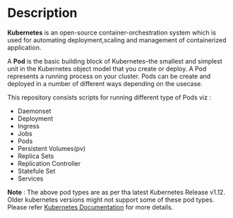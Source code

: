# Description
**Kubernetes** is an open-source container-orchestration system which is used for automating deployment,scaling and management of containerized application.

A **Pod** is the basic building block of Kubernetes–the smallest and simplest unit in the Kubernetes object model that you create or deploy. A Pod represents a running process on your cluster.
Pods can be create and deployed in a number of different ways depending on the usecase. 

This repository consists scripts for running different type of Pods viz :
- Daemonset
- Deployment
- Ingress
- Jobs
- Pods
- Persistent Volumes(pv)
- Replica Sets
- Replication Controller
- Statefule Set
- Services


**Note** : The above pod types are as per tha latest Kubernetes Release v1.12. Older kubernetes versions might not support some of these pod types. Please refer [Kubernetes Documentation](https://kubernetes.io/docs/home/?path=browse) for more details.
